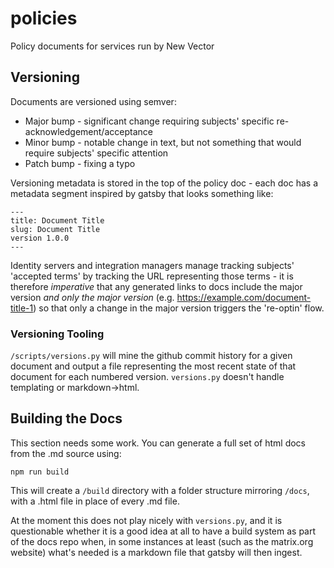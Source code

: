 # policies

Policy documents for services run by New Vector

## Versioning

Documents are versioned using semver:

- Major bump - significant change requiring subjects' specific re-acknowledgement/acceptance
- Minor bump - notable change in text, but not something that would require subjects' specific attention
- Patch bump - fixing a typo

Versioning metadata is stored in the top of the policy doc - each doc has a metadata segment inspired by gatsby that looks something like:

```
---
title: Document Title
slug: Document Title
version 1.0.0
---
```

Identity servers and integration managers manage tracking subjects' 'accepted terms' by tracking the URL representing those terms - it is therefore *imperative* that any generated links to docs include the major version _and only the major version_ (e.g. https://example.com/document-title-1) so that only a change in the major version triggers the 're-optin' flow.

### Versioning Tooling

`/scripts/versions.py` will mine the github commit history for a given document and output a file representing the most recent state of that document for each numbered version. `versions.py` doesn't handle templating or markdown->html.

## Building the Docs

This section needs some work. You can generate a full set of html docs from the .md source using:

```
npm run build
```

This will create a `/build` directory with a folder structure mirroring `/docs`, with a .html file in place of every .md file.

At the moment this does not play nicely with `versions.py`, and it is questionable whether it is a good idea at all to have a build system as part of the docs repo when, in some instances at least (such as the matrix.org website) what's needed is a markdown file that gatsby will then ingest.
